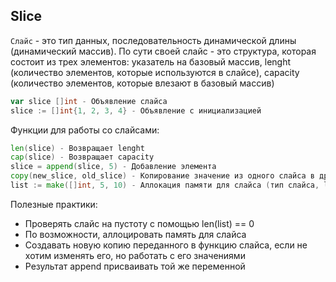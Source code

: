## Slice

`Слайс` - это тип данных, последовательность динамической длины (динамический массив). По сути своей слайс - это структура, которая состоит из трех элементов:
указатель на базовый массив, lenght (количество элементов, которые используются в слайсе), capacity (количество элементов, которые влезают в базовый массив)


``` go
var slice []int - Объявление слайса 
slice := []int{1, 2, 3, 4} - Объявление с инициализацией 
```

Функции для работы со слайсами:

``` go
len(slice) - Возвращает lenght
cap(slice) - Возвращает capacity
slice = append(slice, 5) - Добавление элемента
copy(new_slice, old_slice) - Копирование значение из одного слайса в другой 
list := make([]int, 5, 10) - Аллокация памяти для слайса (тип слайса, lenght, capacity)

```

Полезные практики:

- Проверять слайс на пустоту с помощью len(list) == 0
- По возможности, аллоцировать память для слайса 
- Создавать новую копию переданного в функцию слайса, если не хотим изменять его, но работать с его значениями
- Результат append присваивать той же переменной